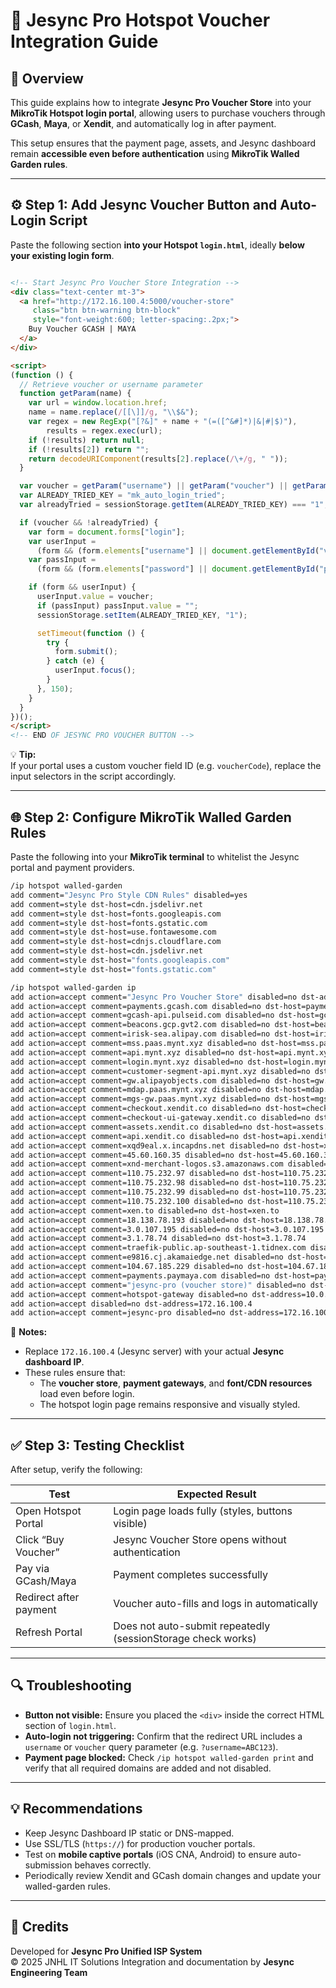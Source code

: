 # 📘 Jesync Pro Hotspot Voucher Integration Guide

## 🧩 Overview
This guide explains how to integrate **Jesync Pro Voucher Store** into your **MikroTik Hotspot login portal**, allowing users to purchase vouchers through **GCash**, **Maya**, or **Xendit**, and automatically log in after payment.

This setup ensures that the payment page, assets, and Jesync dashboard remain **accessible even before authentication** using **MikroTik Walled Garden rules**.

---

## ⚙️ Step 1: Add Jesync Voucher Button and Auto-Login Script
Paste the following section **into your Hotspot `login.html`**, ideally **below your existing login form**.

```html code below

<!-- Start Jesync Pro Voucher Store Integration -->
<div class="text-center mt-3">
  <a href="http://172.16.100.4:5000/voucher-store"
     class="btn btn-warning btn-block"
     style="font-weight:600; letter-spacing:.2px;">
    Buy Voucher GCASH | MAYA
  </a>
</div>

<script>
(function () {
  // Retrieve voucher or username parameter
  function getParam(name) {
    var url = window.location.href;
    name = name.replace(/[[\]]/g, "\\$&");
    var regex = new RegExp("[?&]" + name + "(=([^&#]*)|&|#|$)"),
        results = regex.exec(url);
    if (!results) return null;
    if (!results[2]) return "";
    return decodeURIComponent(results[2].replace(/\+/g, " "));
  }

  var voucher = getParam("username") || getParam("voucher") || getParam("v");
  var ALREADY_TRIED_KEY = "mk_auto_login_tried";
  var alreadyTried = sessionStorage.getItem(ALREADY_TRIED_KEY) === "1";

  if (voucher && !alreadyTried) {
    var form = document.forms["login"];
    var userInput =
      (form && (form.elements["username"] || document.getElementById("voucherInput"))) || null;
    var passInput =
      (form && (form.elements["password"] || document.getElementById("passwordInput"))) || null;

    if (form && userInput) {
      userInput.value = voucher;
      if (passInput) passInput.value = "";
      sessionStorage.setItem(ALREADY_TRIED_KEY, "1");

      setTimeout(function () {
        try {
          form.submit();
        } catch (e) {
          userInput.focus();
        }
      }, 150);
    }
  }
})();
</script>
<!-- END OF JESYNC PRO VOUCHER BUTTON -->
```

💡 **Tip:**  
If your portal uses a custom voucher field ID (e.g. `voucherCode`), replace the input selectors in the script accordingly.

---

## 🌐 Step 2: Configure MikroTik Walled Garden Rules

Paste the following into your **MikroTik terminal** to whitelist the Jesync portal and payment providers.

```bash
/ip hotspot walled-garden
add comment="Jesync Pro Style CDN Rules" disabled=yes
add comment=style dst-host=cdn.jsdelivr.net
add comment=style dst-host=fonts.googleapis.com
add comment=style dst-host=fonts.gstatic.com
add comment=style dst-host=use.fontawesome.com
add comment=style dst-host=cdnjs.cloudflare.com
add comment=style dst-host=cdn.jsdelivr.net
add comment=style dst-host="fonts.googleapis.com"
add comment=style dst-host="fonts.gstatic.com"

/ip hotspot walled-garden ip
add action=accept comment="Jesync Pro Voucher Store" disabled=no dst-address=172.16.100.4
add action=accept comment=payments.gcash.com disabled=no dst-host=payments.gcash.com
add action=accept comment=gcash-api.pulseid.com disabled=no dst-host=gcash-api.pulseid.com
add action=accept comment=beacons.gcp.gvt2.com disabled=no dst-host=beacons.gcp.gvt2.com
add action=accept comment=irisk-sea.alipay.com disabled=no dst-host=irisk-sea.alipay.com
add action=accept comment=mss.paas.mynt.xyz disabled=no dst-host=mss.paas.mynt.xyz
add action=accept comment=api.mynt.xyz disabled=no dst-host=api.mynt.xyz
add action=accept comment=login.mynt.xyz disabled=no dst-host=login.mynt.xyz
add action=accept comment=customer-segment-api.mynt.xyz disabled=no dst-host=customer-segment-api.mynt.xyz
add action=accept comment=gw.alipayobjects.com disabled=no dst-host=gw.alipayobjects.com
add action=accept comment=mdap.paas.mynt.xyz disabled=no dst-host=mdap.paas.mynt.xyz
add action=accept comment=mgs-gw.paas.mynt.xyz disabled=no dst-host=mgs-gw.paas.mynt.xyz
add action=accept comment=checkout.xendit.co disabled=no dst-host=checkout.xendit.co
add action=accept comment=checkout-ui-gateway.xendit.co disabled=no dst-host=checkout-ui-gateway.xendit.co
add action=accept comment=assets.xendit.co disabled=no dst-host=assets.xendit.co
add action=accept comment=api.xendit.co disabled=no dst-host=api.xendit.co
add action=accept comment=xqd9eal.x.incapdns.net disabled=no dst-host=xqd9eal.x.incapdns.net
add action=accept comment=45.60.160.35 disabled=no dst-host=45.60.160.35
add action=accept comment=xnd-merchant-logos.s3.amazonaws.com disabled=no dst-host=xnd-merchant-logos.s3.amazonaws.com
add action=accept comment=110.75.232.97 disabled=no dst-host=110.75.232.97
add action=accept comment=110.75.232.98 disabled=no dst-host=110.75.232.98
add action=accept comment=110.75.232.99 disabled=no dst-host=110.75.232.99
add action=accept comment=110.75.232.100 disabled=no dst-host=110.75.232.100
add action=accept comment=xen.to disabled=no dst-host=xen.to
add action=accept comment=18.138.78.193 disabled=no dst-host=18.138.78.193
add action=accept comment=3.0.107.195 disabled=no dst-host=3.0.107.195
add action=accept comment=3.1.78.74 disabled=no dst-host=3.1.78.74
add action=accept comment=traefik-public.ap-southeast-1.tidnex.com disabled=no dst-host=traefik-public.ap-southeast-1.tidnex.com
add action=accept comment=e9816.cj.akamaiedge.net disabled=no dst-host=e9816.cj.akamaiedge.net
add action=accept comment=104.67.185.229 disabled=no dst-host=104.67.185.229
add action=accept comment=payments.paymaya.com disabled=no dst-host=payments.paymaya.com
add action=accept comment="jesync-pro (voucher store)" disabled=no dst-address=172.16.100.4
add action=accept comment=hotspot-gateway disabled=no dst-address=10.0.0.1
add action=accept disabled=no dst-address=172.16.100.4
add action=accept comment=jesync-pro disabled=no dst-address=172.16.100.4
```

🧠 **Notes:**
- Replace `172.16.100.4` (Jesync server) with your actual **Jesync dashboard IP**.
- These rules ensure that:
  - The **voucher store**, **payment gateways**, and **font/CDN resources** load even before login.
  - The hotspot login page remains responsive and visually styled.

---

## ✅ Step 3: Testing Checklist
After setup, verify the following:

| Test | Expected Result |
|------|------------------|
| Open Hotspot Portal | Login page loads fully (styles, buttons visible) |
| Click “Buy Voucher” | Jesync Voucher Store opens without authentication |
| Pay via GCash/Maya | Payment completes successfully |
| Redirect after payment | Voucher auto-fills and logs in automatically |
| Refresh Portal | Does not auto-submit repeatedly (sessionStorage check works) |

---

## 🔍 Troubleshooting
- **Button not visible:** Ensure you placed the `<div>` inside the correct HTML section of `login.html`.
- **Auto-login not triggering:** Confirm that the redirect URL includes a `username` or `voucher` query parameter (e.g. `?username=ABC123`).
- **Payment page blocked:** Check `/ip hotspot walled-garden print` and verify that all required domains are added and not disabled.

---

## 💡 Recommendations
- Keep Jesync Dashboard IP static or DNS-mapped.
- Use SSL/TLS (`https://`) for production voucher portals.
- Test on **mobile captive portals** (iOS CNA, Android) to ensure auto-submission behaves correctly.
- Periodically review Xendit and GCash domain changes and update your walled-garden rules.

---

## 🏁 Credits
Developed for **Jesync Pro Unified ISP System**  
© 2025 JNHL IT Solutions
Integration and documentation by **Jesync Engineering Team**
